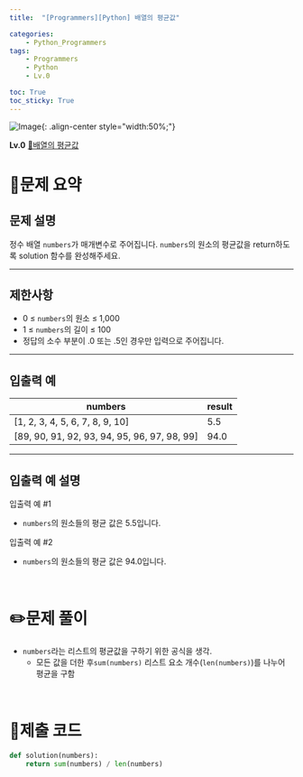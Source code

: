 ```yaml
---
title:  "[Programmers][Python] 배열의 평균값"

categories: 
    - Python_Programmers
tags: 
    - Programmers
    - Python
    - Lv.0

toc: True
toc_sticky: True
---
```

![Image](https://github.com/user-attachments/assets/61171657-416b-4bc4-a74a-f29ecd4b43b5){: .align-center style="width:50%;"}

**Lv.0**
[🔗배열의 평균값](https://school.programmers.co.kr/learn/courses/30/lessons/120817)

# 📝문제 요약
## 문제 설명

정수 배열 `numbers`가 매개변수로 주어집니다. `numbers`의 원소의 평균값을 return하도록 solution 함수를 완성해주세요.

---

## 제한사항

- 0 ≤ `numbers`의 원소 ≤ 1,000
- 1 ≤ `numbers`의 길이 ≤ 100
- 정답의 소수 부분이 .0 또는 .5인 경우만 입력으로 주어집니다.

---

## 입출력 예

| numbers | result |
| --- | --- |
| [1, 2, 3, 4, 5, 6, 7, 8, 9, 10] | 5.5 |
| [89, 90, 91, 92, 93, 94, 95, 96, 97, 98, 99] | 94.0 |

---

## 입출력 예 설명

입출력 예 #1

- `numbers`의 원소들의 평균 값은 5.5입니다.

입출력 예 #2

- `numbers`의 원소들의 평균 값은 94.0입니다.


<br>

# ✏️문제 풀이
- `numbers`라는 리스트의 평균값을 구하기 위한 공식을 생각.
    - 모든 값을 더한 후`sum(numbers)` 리스트 요소 개수(`len(numbers)`)를 나누어 평균을 구함

<br>

# 💯제출 코드
```python
def solution(numbers):
    return sum(numbers) / len(numbers)
```